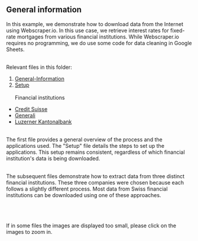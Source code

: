 ## General information
In this example, we demonstrate how to download data from the Internet using Webscraper.io. In this use case, we retrieve interest rates for fixed-rate mortgages from various financial institutions. While Webscraper.io requires no programming, we do use some code for data cleaning in Google Sheets.
<br><br>

Relevant files in this folder:
1. [General-Information](0Webscraper.io_General-Information.md)
2. [Setup](0Webscraper.io_Setup.md)
<br><br>
Financial institutions
- [Credit Suisse](1Webscraper.io_CreditSuisse.md)
- [Generali](1Webscraper.io_Generali.md)
- [Luzerner Kantonalbank](1Webscraper.io_LuzernerKantonalbank.md)
<br><br>

The first file provides a general overview of the process and the applications used. The "Setup" file details the steps to set up the applications. This setup remains consistent, regardless of which financial institution's data is being downloaded.
<br><br>

The subsequent files demonstrate how to extract data from three distinct financial institutions. These three companies were chosen because each follows a slightly different process. Most data from Swiss financial institutions can be downloaded using one of these approaches.
<br><br><br><br>

If in some files the images are displayed too small, please click on the images to zoom in. 
